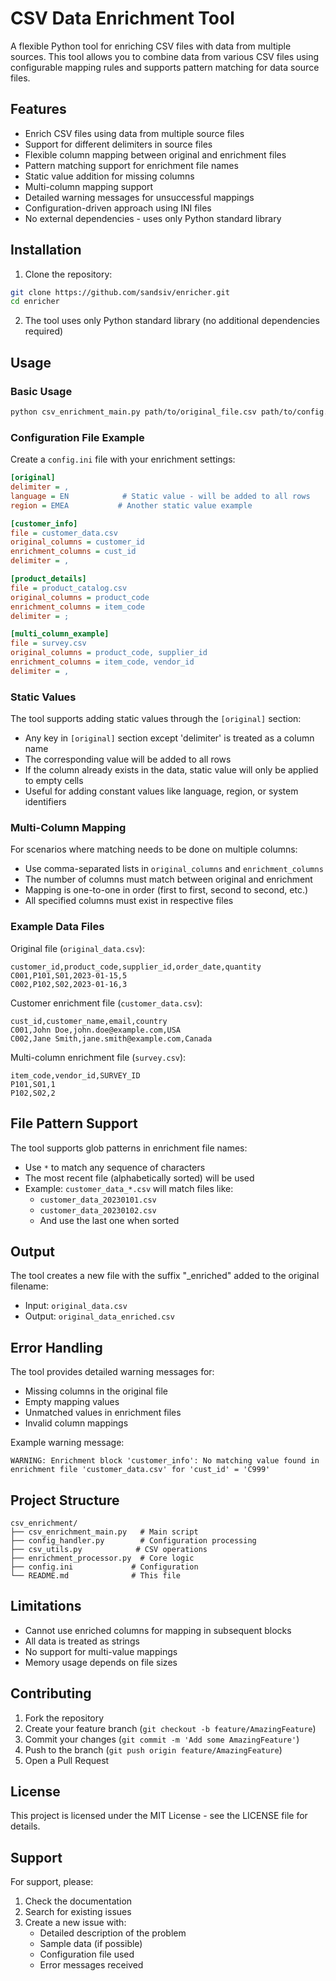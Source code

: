 # CSV Data Enrichment Tool

A flexible Python tool for enriching CSV files with data from multiple sources. This tool allows you to combine data from various CSV files using configurable mapping rules and supports pattern matching for data source files.

## Features

- Enrich CSV files using data from multiple source files
- Support for different delimiters in source files
- Flexible column mapping between original and enrichment files
- Pattern matching support for enrichment file names
- Static value addition for missing columns
- Multi-column mapping support
- Detailed warning messages for unsuccessful mappings
- Configuration-driven approach using INI files
- No external dependencies - uses only Python standard library

## Installation

1. Clone the repository:
```bash
git clone https://github.com/sandsiv/enricher.git
cd enricher
```

2. The tool uses only Python standard library (no additional dependencies required)

## Usage

### Basic Usage

```bash
python csv_enrichment_main.py path/to/original_file.csv path/to/config.ini
```

### Configuration File Example

Create a `config.ini` file with your enrichment settings:

```ini
[original]
delimiter = ,
language = EN            # Static value - will be added to all rows
region = EMEA           # Another static value example

[customer_info]
file = customer_data.csv
original_columns = customer_id
enrichment_columns = cust_id
delimiter = ,

[product_details]
file = product_catalog.csv
original_columns = product_code
enrichment_columns = item_code
delimiter = ;

[multi_column_example]
file = survey.csv
original_columns = product_code, supplier_id
enrichment_columns = item_code, vendor_id
delimiter = ,
```

### Static Values

The tool supports adding static values through the `[original]` section:
- Any key in `[original]` section except 'delimiter' is treated as a column name
- The corresponding value will be added to all rows
- If the column already exists in the data, static value will only be applied to empty cells
- Useful for adding constant values like language, region, or system identifiers

### Multi-Column Mapping

For scenarios where matching needs to be done on multiple columns:
- Use comma-separated lists in `original_columns` and `enrichment_columns`
- The number of columns must match between original and enrichment
- Mapping is one-to-one in order (first to first, second to second, etc.)
- All specified columns must exist in respective files

### Example Data Files

Original file (`original_data.csv`):
```csv
customer_id,product_code,supplier_id,order_date,quantity
C001,P101,S01,2023-01-15,5
C002,P102,S02,2023-01-16,3
```

Customer enrichment file (`customer_data.csv`):
```csv
cust_id,customer_name,email,country
C001,John Doe,john.doe@example.com,USA
C002,Jane Smith,jane.smith@example.com,Canada
```

Multi-column enrichment file (`survey.csv`):
```csv
item_code,vendor_id,SURVEY_ID
P101,S01,1
P102,S02,2
```

## File Pattern Support

The tool supports glob patterns in enrichment file names:
- Use `*` to match any sequence of characters
- The most recent file (alphabetically sorted) will be used
- Example: `customer_data_*.csv` will match files like:
  - `customer_data_20230101.csv`
  - `customer_data_20230102.csv`
  - And use the last one when sorted

## Output

The tool creates a new file with the suffix "_enriched" added to the original filename:
- Input: `original_data.csv`
- Output: `original_data_enriched.csv`

## Error Handling

The tool provides detailed warning messages for:
- Missing columns in the original file
- Empty mapping values
- Unmatched values in enrichment files
- Invalid column mappings

Example warning message:
```
WARNING: Enrichment block 'customer_info': No matching value found in enrichment file 'customer_data.csv' for 'cust_id' = 'C999'
```

## Project Structure

```
csv_enrichment/
├── csv_enrichment_main.py   # Main script
├── config_handler.py        # Configuration processing
├── csv_utils.py            # CSV operations
├── enrichment_processor.py  # Core logic
├── config.ini             # Configuration
└── README.md              # This file
```

## Limitations

- Cannot use enriched columns for mapping in subsequent blocks
- All data is treated as strings
- No support for multi-value mappings
- Memory usage depends on file sizes

## Contributing

1. Fork the repository
2. Create your feature branch (`git checkout -b feature/AmazingFeature`)
3. Commit your changes (`git commit -m 'Add some AmazingFeature'`)
4. Push to the branch (`git push origin feature/AmazingFeature`)
5. Open a Pull Request

## License

This project is licensed under the MIT License - see the LICENSE file for details.

## Support

For support, please:
1. Check the documentation
2. Search for existing issues
3. Create a new issue with:
   - Detailed description of the problem
   - Sample data (if possible)
   - Configuration file used
   - Error messages received
